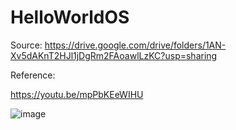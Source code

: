 # HelloWorldOS

Source: https://drive.google.com/drive/folders/1AN-Xv5dAKnT2HJl1jDgRm2FAoawlLzKC?usp=sharing

Reference:

https://youtu.be/mpPbKEeWIHU

![image](https://user-images.githubusercontent.com/58724748/118551889-cdbfba00-b790-11eb-993b-d4d7f2da06a8.png)
